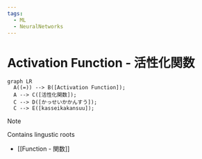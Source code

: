 ```yaml
---
tags:
  - ML
  - NeuralNetworks
---
```


# Activation Function - 活性化関数
``` mermaid
graph LR
  A((=)) --> B([Activation Function]);
  A --> C([活性化関数]);
  C --> D([かっせいかかんすう]);
  C --> E([kasseikakansuu]);
```

> [!NOTE]
> Contains lingustic roots
>  - [[Function - 関数]]


